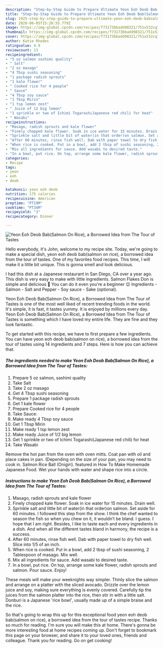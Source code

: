 ```yaml
---
description: "Step-by-Step Guide to Prepare Ultimate Yeon Eoh Deob Bab(Salmon On Rice), a Borrowed Idea from The Tour of Tastes"
title: "Step-by-Step Guide to Prepare Ultimate Yeon Eoh Deob Bab(Salmon On Rice), a Borrowed Idea from The Tour of Tastes"
slug: 1925-step-by-step-guide-to-prepare-ultimate-yeon-eoh-deob-babsalmon-on-rice-a-borrowed-idea-from-the-tour-of-tastes
date: 2020-06-05T15:28:55.779Z
image: https://img-global.cpcdn.com/recipes/f73173bbadd98321/751x532cq70/yeon-eoh-deob-babsalmon-on-rice-a-borrowed-idea-from-the-tour-of-tastes-recipe-main-photo.jpg
thumbnail: https://img-global.cpcdn.com/recipes/f73173bbadd98321/751x532cq70/yeon-eoh-deob-babsalmon-on-rice-a-borrowed-idea-from-the-tour-of-tastes-recipe-main-photo.jpg
cover: https://img-global.cpcdn.com/recipes/f73173bbadd98321/751x532cq70/yeon-eoh-deob-babsalmon-on-rice-a-borrowed-idea-from-the-tour-of-tastes-recipe-main-photo.jpg
author: Katie Rhodes
ratingvalue: 4.9
reviewcount: 13
recipeingredient:
- "5 oz salmon sashimi quality"
- " Salt"
- "2 oz masago"
- "4 Tbsp sushi seasoning"
- "1 package radish sprouts"
- "1 kale flower"
- " Cooked rice for 4 people"
- " Sauce"
- "4 Tbsp soy sauce"
- "1 Tbsp Mirin"
- "1 tsp lemon zest"
- " Juice of 12 big lemon"
- "1 sprinkle or two of Ichimi TogarashiJapanese red chili for heat"
- " Wasabi"
recipeinstructions:
- "Masago, radish sprouts and kale flower"
- "Finely chopped kale flower. Soak in ice water for 15 minutes. Drain well."
- "Sprinkle salt and little bit of water(in that order)on salmon. Set aside for 60 minutes. I followed this step from the show. I think the chef wanted to season the fish so when you chew on it, it wouldn’t be bland. I guess. I hope that I am right. Besides, I like to taste each and every ingredients in a dish. And when all the different tastes bland in harmony, the recipe is a success."
- "After 60 minutes, rinse fish well. Dab with paper towel to dry fish well. Slice into 1/5 of an inch."
- "When rice is cooked. Put in a bowl, add 2 tbsp of sushi seasoning, 2 Tablespoon of masago. Mix well."
- "Mix all ingredients for sauce. Add wasabi to desired taste."
- "In a bowl, put rice. On top, arrange some kale flower, radish sprouts and salmon. Pour sauce. Enjoy!"
categories:
- Recipe
tags:
- yeon
- eoh
- deob

katakunci: yeon eoh deob 
nutrition: 175 calories
recipecuisine: American
preptime: "PT19M"
cooktime: "PT34M"
recipeyield: "3"
recipecategory: Dinner

---
```



![Yeon Eoh Deob Bab(Salmon On Rice), a Borrowed Idea from The Tour of Tastes](https://img-global.cpcdn.com/recipes/f73173bbadd98321/751x532cq70/yeon-eoh-deob-babsalmon-on-rice-a-borrowed-idea-from-the-tour-of-tastes-recipe-main-photo.jpg)

Hello everybody, it's John, welcome to my recipe site. Today, we're going to make a special dish, yeon eoh deob bab(salmon on rice), a borrowed idea from the tour of tastes. One of my favorites food recipes. This time, I will make it a little bit unique. This is gonna smell and look delicious.

I had this dish at a Japanese restaurant in San Diego, CA over a year ago. This dish is very easy to make with little ingredients. Salmon Flakes Don is simple and delicious 🍚 You can do it even you&#39;re a beginner 😉 Ingredients - Salmon - Salt and Pepper - Soy sauce - Sake (optional).

Yeon Eoh Deob Bab(Salmon On Rice), a Borrowed Idea from The Tour of Tastes is one of the most well liked of recent trending foods in the world. It's simple, it is fast, it tastes yummy. It is enjoyed by millions every day. Yeon Eoh Deob Bab(Salmon On Rice), a Borrowed Idea from The Tour of Tastes is something which I have loved my entire life. They are fine and they look fantastic.


To get started with this recipe, we have to first prepare a few ingredients. You can have yeon eoh deob bab(salmon on rice), a borrowed idea from the tour of tastes using 14 ingredients and 7 steps. Here is how you can achieve that.

<!--inarticleads1-->

##### The ingredients needed to make Yeon Eoh Deob Bab(Salmon On Rice), a Borrowed Idea from The Tour of Tastes:

1. Prepare 5 oz salmon, sashimi quality
1. Take  Salt
1. Take 2 oz masago
1. Get 4 Tbsp sushi seasoning
1. Prepare 1 package radish sprouts
1. Get 1 kale flower
1. Prepare  Cooked rice for 4 people
1. Take  Sauce:
1. Make ready 4 Tbsp soy sauce
1. Get 1 Tbsp Mirin
1. Make ready 1 tsp lemon zest
1. Make ready  Juice of 1/2 big lemon
1. Get 1 sprinkle or two of Ichimi Togarashi(Japanese red chili) for heat
1. Take  Wasabi


Remove the hot pan from the oven with oven mitts. Coat pan with oil and place cakes in pan. (Depending on the size of your pan, you may need to cook in. Salmon Rice Ball (Onigiri). featured in How To Make Homemade Japanese Food. Wet your hands with water and shape rice into a circle. 

<!--inarticleads2-->

##### Instructions to make Yeon Eoh Deob Bab(Salmon On Rice), a Borrowed Idea from The Tour of Tastes:

1. Masago, radish sprouts and kale flower
1. Finely chopped kale flower. Soak in ice water for 15 minutes. Drain well.
1. Sprinkle salt and little bit of water(in that order)on salmon. Set aside for 60 minutes. I followed this step from the show. I think the chef wanted to season the fish so when you chew on it, it wouldn’t be bland. I guess. I hope that I am right. Besides, I like to taste each and every ingredients in a dish. And when all the different tastes bland in harmony, the recipe is a success.
1. After 60 minutes, rinse fish well. Dab with paper towel to dry fish well. Slice into 1/5 of an inch.
1. When rice is cooked. Put in a bowl, add 2 tbsp of sushi seasoning, 2 Tablespoon of masago. Mix well.
1. Mix all ingredients for sauce. Add wasabi to desired taste.
1. In a bowl, put rice. On top, arrange some kale flower, radish sprouts and salmon. Pour sauce. Enjoy!


These meals will make your weeknights way simpler. Thinly slice the salmon and arrange on a platter with the sliced avocado. Drizzle over the lemon juice and soy, making sure everything is evenly covered. Carefully tip the juices from the salmon platter into the rice, then stir in with a little salt. Donburi is a Japanese &#39;rice bowl&#39;, usually made up of a simple braise and the rice. 

So that's going to wrap this up for this exceptional food yeon eoh deob bab(salmon on rice), a borrowed idea from the tour of tastes recipe. Thanks so much for reading. I'm sure you will make this at home. There's gonna be more interesting food at home recipes coming up. Don't forget to bookmark this page on your browser, and share it to your loved ones, friends and colleague. Thank you for reading. Go on get cooking!
